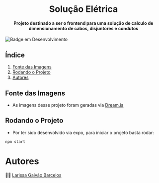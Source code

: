 <h1 align="center"> Solução Elétrica </h1>
<h4 align="center">Projeto destinado a ser o frontend para uma solução de calculo de dimensionamento de cabos, disjuntores e condutos</h4>
<p>
  <img src="http://img.shields.io/static/v1?label=STATUS&message=EM%20DESENVOLVIMENTO&color=GREEN&style=for-the-badge" alt="Badge em Desenvolvimento">
</p>

## Índice 
1. [Fonte das Imagens](#fonte-das-imagens)
2. [Rodando o Projeto](#rodando-o-projeto)
3. [Autores](#autores)

## Fonte das Imagens
- As imagens desse projeto foram geradas via [Dream.ia](https://dream.ai/create)

## Rodando o Projeto
- Por ter sido desenvolvido via expo, para iniciar o projeto basta rodar: 
```
npm start
```

# Autores

:woman_technologist:
[Larissa Galvão Barcelos](https://github.com/LarissaGB01)